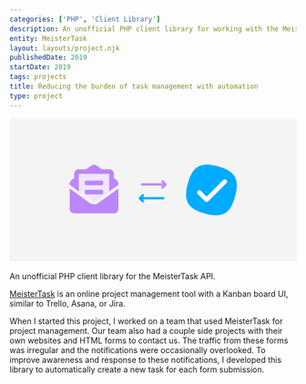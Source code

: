 ```yaml
---
categories: ['PHP', 'Client Library']
description: An unofficial PHP client library for working with the MeisterTask API.
entity: MeisterTask
layout: layouts/project.njk
publishedDate: 2019
startDate: 2019
tags: projects
title: Reducing the burden of task management with automation
type: project
---
```

![image](/assets/img/projects/MeisterTask-Library.png)

An unofficial PHP client library for the MeisterTask API.

[MeisterTask](http://meistertask.com) is an online project management tool with a Kanban board UI, similar to Trello, Asana, or Jira.

When I started this project, I worked on a team that used MeisterTask for project management. Our team also had a couple side projects with their own websites and HTML forms to contact us. The traffic from these forms was irregular and the notifications were occasionally overlooked. To improve awareness and response to these notifications, I developed this library to automatically create a new task for each form submission.
